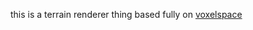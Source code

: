 this is a terrain renderer thing based fully on [voxelspace](https://github.com/s-macke/VoxelSpace)
